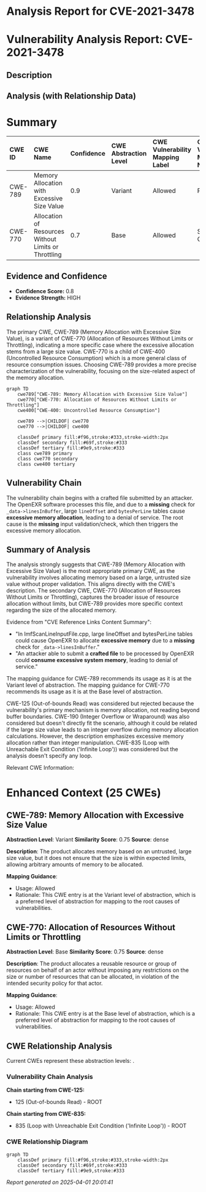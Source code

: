 # Analysis Report for CVE-2021-3478

# Vulnerability Analysis Report: CVE-2021-3478

## Description



## Analysis (with Relationship Data)

# Summary
| CWE ID    | CWE Name                                        | Confidence | CWE Abstraction Level | CWE Vulnerability Mapping Label | CWE-Vulnerability Mapping Notes |
| :--------- | :---------------------------------------------- | :--------- | :---------------------- | :------------------------------ | :------------------------------ |
| CWE-789   | Memory Allocation with Excessive Size Value   | 0.9        | Variant                 | Allowed                         | Primary CWE                     |
| CWE-770   | Allocation of Resources Without Limits or Throttling | 0.7        | Base                    | Allowed                         | Secondary Candidate             |

## Evidence and Confidence

*   **Confidence Score:** 0.8
*   **Evidence Strength:** HIGH

## Relationship Analysis
The primary CWE, CWE-789 (Memory Allocation with Excessive Size Value), is a variant of CWE-770 (Allocation of Resources Without Limits or Throttling), indicating a more specific case where the excessive allocation stems from a large size value. CWE-770 is a child of CWE-400 (Uncontrolled Resource Consumption) which is a more general class of resource consumption issues. Choosing CWE-789 provides a more precise characterization of the vulnerability, focusing on the size-related aspect of the memory allocation.

```mermaid
graph TD
    cwe789["CWE-789: Memory Allocation with Excessive Size Value"]
    cwe770["CWE-770: Allocation of Resources Without Limits or Throttling"]
    cwe400["CWE-400: Uncontrolled Resource Consumption"]

    cwe789 -->|CHILDOF| cwe770
    cwe770 -->|CHILDOF| cwe400
    
    classDef primary fill:#f96,stroke:#333,stroke-width:2px
    classDef secondary fill:#69f,stroke:#333
    classDef tertiary fill:#9e9,stroke:#333
    class cwe789 primary
    class cwe770 secondary
    class cwe400 tertiary
```

## Vulnerability Chain
The vulnerability chain begins with a crafted file submitted by an attacker. The OpenEXR software processes this file, and due to a **missing** check for `_data->linesInBuffer`, large `lineOffset` and `bytesPerLine` tables cause **excessive memory allocation**, leading to a denial of service. The root cause is the **missing** input validation/check, which then triggers the excessive memory allocation.

## Summary of Analysis
The analysis strongly suggests that CWE-789 (Memory Allocation with Excessive Size Value) is the most appropriate primary CWE, as the vulnerability involves allocating memory based on a large, untrusted size value without proper validation. This aligns directly with the CWE's description. The secondary CWE, CWE-770 (Allocation of Resources Without Limits or Throttling), captures the broader issue of resource allocation without limits, but CWE-789 provides more specific context regarding the size of the allocated memory.

Evidence from "CVE Reference Links Content Summary":
-   "In ImfScanLineInputFile.cpp, large lineOffset and bytesPerLine tables could cause OpenEXR to allocate **excessive memory** due to a **missing** check for `_data->linesInBuffer`."
-   "An attacker able to submit a **crafted file** to be processed by OpenEXR could **consume excessive system memory**, leading to denial of service."

The mapping guidance for CWE-789 recommends its usage as it is at the Variant level of abstraction.
The mapping guidance for CWE-770 recommends its usage as it is at the Base level of abstraction.

CWE-125 (Out-of-bounds Read) was considered but rejected because the vulnerability's primary mechanism is memory allocation, not reading beyond buffer boundaries. CWE-190 (Integer Overflow or Wraparound) was also considered but doesn't directly fit the scenario, although it could be related if the large size value leads to an integer overflow during memory allocation calculations. However, the description emphasizes excessive memory allocation rather than integer manipulation. CWE-835 (Loop with Unreachable Exit Condition ('Infinite Loop')) was considered but the analysis doesn't specify any loop.

Relevant CWE Information:

# Enhanced Context (25 CWEs)

## CWE-789: Memory Allocation with Excessive Size Value
**Abstraction Level**: Variant
**Similarity Score**: 0.75
**Source**: dense

**Description**:
The product allocates memory based on an untrusted, large size value, but it does not ensure that the size is within expected limits, allowing arbitrary amounts of memory to be allocated.

**Mapping Guidance**:
- Usage: Allowed
- Rationale: This CWE entry is at the Variant level of abstraction, which is a preferred level of abstraction for mapping to the root causes of vulnerabilities.

## CWE-770: Allocation of Resources Without Limits or Throttling
**Abstraction Level**: Base
**Similarity Score**: 0.75
**Source**: dense

**Description**:
The product allocates a reusable resource or group of resources on behalf of an actor without imposing any restrictions on the size or number of resources that can be allocated, in violation of the intended security policy for that actor.

**Mapping Guidance**:
- Usage: Allowed
- Rationale: This CWE entry is at the Base level of abstraction, which is a preferred level of abstraction for mapping to the root causes of vulnerabilities.


## CWE Relationship Analysis

Current CWEs represent these abstraction levels: .


### Vulnerability Chain Analysis

**Chain starting from CWE-125:**
- 125 (Out-of-bounds Read) - ROOT


**Chain starting from CWE-835:**
- 835 (Loop with Unreachable Exit Condition ('Infinite Loop')) - ROOT



### CWE Relationship Diagram

```mermaid
graph TD
    classDef primary fill:#f96,stroke:#333,stroke-width:2px
    classDef secondary fill:#69f,stroke:#333
    classDef tertiary fill:#9e9,stroke:#333
```



*Report generated on 2025-04-01 20:01:41*
